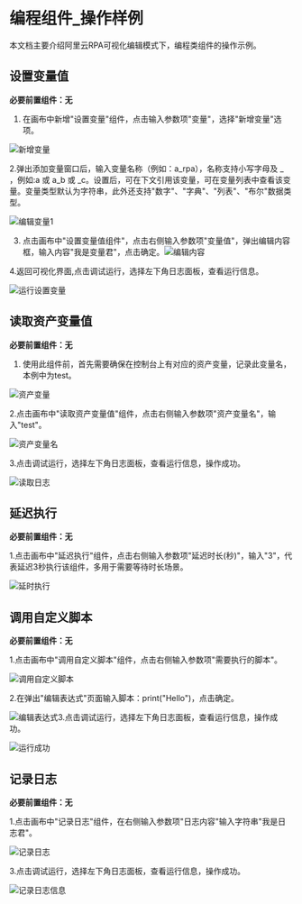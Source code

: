 编程组件_操作样例 
==============================

本文档主要介绍阿里云RPA可视化编辑模式下，编程类组件的操作示例。



设置变量值 
--------------------------

**必要前置组件：无** 

1. 在画布中新增"设置变量"组件，点击输入参数项"变量"，选择"新增变量"选项。

![新增变量](https://static-aliyun-doc.oss-accelerate.aliyuncs.com/assets/img/zh-CN/5746759161/p267165.png)

2.弹出添加变量窗口后，输入变量名称（例如：a_rpa），名称支持小写字母及 _ ，例如:a 或 a_b 或 _c。设置后，可在下文引用该变量，可在变量列表中查看该变量。变量类型默认为字符串，此外还支持"数字"、"字典"、"列表"、"布尔"数据类型。

![编辑变量1](https://static-aliyun-doc.oss-accelerate.aliyuncs.com/assets/img/zh-CN/5746759161/p267182.png)

3. 点击画布中"设置变量值组件"，点击右侧输入参数项"变量值"，弹出编辑内容框，输入内容"我是变量君"，点击确定。![编辑内容](https://static-aliyun-doc.oss-accelerate.aliyuncs.com/assets/img/zh-CN/5746759161/p267191.png)

4.返回可视化界面,点击调试运行，选择左下角日志面板，查看运行信息。

![运行设置变量](https://static-aliyun-doc.oss-accelerate.aliyuncs.com/assets/img/zh-CN/5746759161/p267204.png)



读取资产变量值 
----------------------------

**必要前置组件：无** 

1. 使用此组件前，首先需要确保在控制台上有对应的资产变量，记录此变量名，本例中为test。

![资产变量](https://static-aliyun-doc.oss-accelerate.aliyuncs.com/assets/img/zh-CN/5746759161/p267211.png)

2.点击画布中"读取资产变量值"组件，点击右侧输入参数项"资产变量名"，输入"test"。

![资产变量名](https://static-aliyun-doc.oss-accelerate.aliyuncs.com/assets/img/zh-CN/5746759161/p267213.png)

3.点击调试运行，选择左下角日志面板，查看运行信息，操作成功。

![读取日志](https://static-aliyun-doc.oss-accelerate.aliyuncs.com/assets/img/zh-CN/6746759161/p267214.png)

延迟执行 
-------------------------

**必要前置组件：无** 

1.点击画布中"延迟执行"组件，点击右侧输入参数项"延迟时长(秒)"，输入"3"，代表延迟3秒执行该组件，多用于需要等待时长场景。

![延时执行](https://static-aliyun-doc.oss-accelerate.aliyuncs.com/assets/img/zh-CN/6746759161/p267238.png)

调用自定义脚本 
----------------------------

**必要前置组件：无** 

1.点击画布中"调用自定义脚本"组件，点击右侧输入参数项"需要执行的脚本"。

![调用自定义脚本](https://static-aliyun-doc.oss-accelerate.aliyuncs.com/assets/img/zh-CN/6746759161/p267245.png)

2.在弹出"编辑表达式"页面输入脚本：print("Hello")，点击确定。

![编辑表达式](https://static-aliyun-doc.oss-accelerate.aliyuncs.com/assets/img/zh-CN/6746759161/p267258.png)3.点击调试运行，选择左下角日志面板，查看运行信息，操作成功。

![运行成功](https://static-aliyun-doc.oss-accelerate.aliyuncs.com/assets/img/zh-CN/6746759161/p267261.png)

记录日志 
-------------------------

**必要前置组件：无** 

1.点击画布中"记录日志"组件，在右侧输入参数项"日志内容"输入字符串"我是日志君"。

![记录日志](https://static-aliyun-doc.oss-accelerate.aliyuncs.com/assets/img/zh-CN/6746759161/p267269.png)

3.点击调试运行，选择左下角日志面板，查看运行信息，操作成功。

![记录日志信息](https://static-aliyun-doc.oss-accelerate.aliyuncs.com/assets/img/zh-CN/6746759161/p267271.png)
